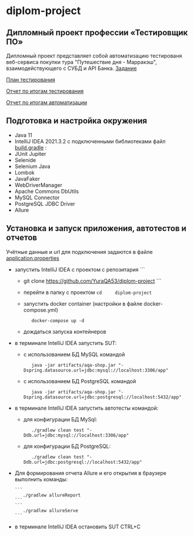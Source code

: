 # diplom-project


## Дипломный проект профессии «Тестировщик ПО»

Дипломный проект представляет собой автоматизацию тестированя веб-сервиса покупки тура "Путешествие дня - Марракэш", взаимодействующего с СУБД и API Банка.
[Задание](https://github.com/netology-code/qa-diploma)

[План тестирования](https://github.com/YuraQA53/diplom-project/blob/main/documents/Plan.md)

[Отчет по итогам тестирования](https://github.com/YuraQA53/diplom-project/blob/main/documents/Report.md)

[Отчет по итогам автоматизации](https://github.com/YuraQA53/diplom-project/blob/main/documents/Summary.md)

## Подготовка и настройка окружения

* Java 11
* IntelliJ IDEA 2021.3.2 с подключенными библиотеками файл [build.gradle](https://github.com/YuraQA53/diplom-project/blob/main/build.gradle) :
* JUnit Jupiter
* Selenide
* Selenium Java
* Lombok
* JavaFaker
* WebDriverManager
* Apache Commons DbUtils
* MySQL Connector
* PostgreSQL JDBC Driver
* Allure


## Установка и запуск приложения, автотестов и отчетов

Учётные данные и url для подключения задаются в файле [application.properties](https://github.com/netology-code/qa-diploma/blob/master/application.properties)

* запустить IntelliJ IDEA с проектом с репозитария
             ```
  * git clone    https://github.com/YuraQA53/diplom-project
             ```

  * перейти в папку с проектом 
         ```
     cd     diplom-project
         ```
  * запустить docker container (настройки в файле docker-compose.yml)
      ```
         docker-compose up -d
      ```   
  * дождаться запуска контейнеров
* в терминале IntelliJ IDEA запустить SUT:
    - с использованием БД MySQL командой 
      ```
         java -jar artifacts/aqa-shop.jar "-Dspring.datasource.url=jdbc:mysql://localhost:3306/app"
      ```
    - с использованием БД PostgreSQL командой
       ```
          java -jar artifacts/aqa-shop.jar "-Dspring.datasource.url=jdbc:postgresql://localhost:5432/app"
       ```
* в терминале IntelliJ IDEA запустить автотесты командой:
    - для конфигурации БД MySql: 
      ```
         ./gradlew clean test "-Ddb.url=jdbc:mysql://localhost:3306/app"
      ```
    - для конфигурации БД PostgreSQL: 
      ```
         ./gradlew clean test "-Ddb.url=jdbc:postgresql://localhost:5432/app"
      ```
* Для формирования отчета Allure и его открытия в браузере выполнить команды:

      ```
         ./gradlew allureReport 
      ```
      ```
         ./gradlew allureServe 
      ```
* в терминале IntelliJ IDEA остановить SUT
CTRL+C

 